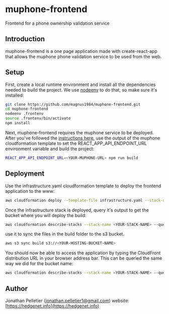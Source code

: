 # muphone-frontend
Frontend for a phone ownership validation service

## Introduction
muphone-frontend is a one page application made with create-react-app that allows the muphone
phone validation service to be used from the web.

## Setup
First, create a local runtime environment and install all the dependencies needed to build the project.
We use [nodeenv](https://github.com/ekalinin/nodeenv) to do that, so make sure it's installed:


```bash
git clone https://github.com/magnus1984/muphone-frontend.git
cd muphone-frontend
nodeenv .frontenv
source .frontenv/bin/activate
npm install
```

Next, muphone-frontend requires the muphone service to be deployed. After you've followed the [instructions here](https://github.com/magnus1984/muphone),
use the output of the muphone cloudformation template to set the REACT_APP_API_ENDPOINT_URL environment variable and build the project:

```bash
REACT_APP_API_ENDPOINT_URL=<YOUR-MUPHONE-URL> npm run build
```

## Deployment
Use the infrastructure.yaml cloudformation template to deploy the frontend application to the www:

```bash
aws cloudformation deploy --template-file infrastructure.yaml --stack-name <YOUR-STACK-NAME>
```

Once the infrastructure stack is deployed, query it's output to get the bucket where you will deploy the build:

```bash
aws cloudformation describe-stacks --stack-name <YOUR-STACK-NAME> --query 'Stacks[0].Outputs'
```

use it to sync the files in the build folder to the s3 bucket.

```bash
aws s3 sync build s3://<YOUR-HOSTING-BUCKET-NAME>
```

You should now be able to access the application by typing the CloudFront distribution URL in your browser address bar. This can be queried 
the same way we did for the bucket name:

```bash
aws cloudformation describe-stacks --stack-name <YOUR-STACK-NAME> --query 'Stacks[0].Outputs'
```

## Author
Jonathan Pelletier (jonathan.pelletier1@gmail.com)
website: [https://hedgenet.info](https://hedgenet.info)
